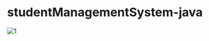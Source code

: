 # studentManagementSystem-java
![1](https://user-images.githubusercontent.com/119467538/214650498-3bf210d5-99b2-4c15-a7e4-2f26b5701526.PNG)
